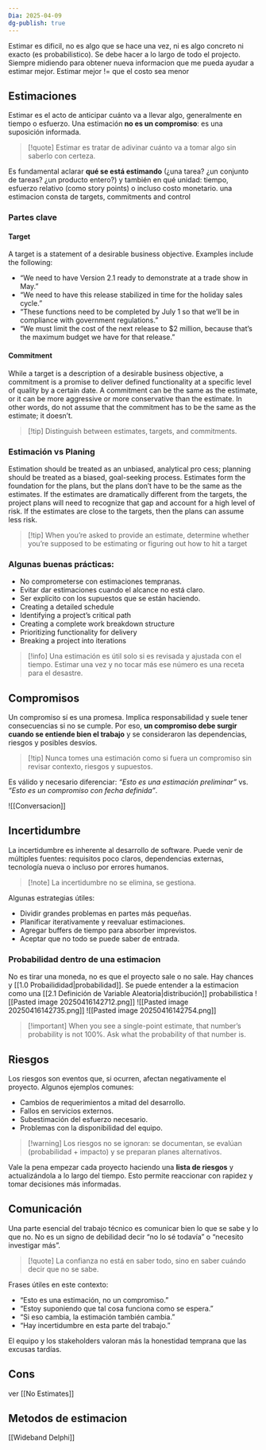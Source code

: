 ```yaml
---
Dia: 2025-04-09
dg-publish: true
---
```

Estimar es dificil, no es algo que se hace una vez, ni es algo concreto ni exacto (es probabilistico). Se debe hacer a lo largo de todo el projecto. Siempre midiendo para obtener nueva informacion que me pueda ayudar a estimar mejor. Estimar mejor != que el costo sea menor

## Estimaciones

Estimar es el acto de anticipar cuánto va a llevar algo, generalmente en tiempo o esfuerzo. Una estimación **no es un compromiso**: es una suposición informada. 

> [!quote] Estimar es tratar de adivinar cuánto va a tomar algo sin saberlo con certeza.

Es fundamental aclarar **qué se está estimando** (¿una tarea? ¿un conjunto de tareas? ¿un producto entero?) y también en qué unidad: tiempo, esfuerzo relativo (como story points) o incluso costo monetario.
una estimacion consta de targets, commitments and control 

### Partes clave
#### Target
A target is a statement of a desirable business objective. Examples include the 
following:
- “We need to have Version 2.1 ready to demonstrate at a trade show in May.”
- “We need to have this release stabilized in time for the holiday sales cycle.”
- “These functions need to be completed by July 1 so that we’ll be in compliance with government regulations.”
- “We must limit the cost of the next release to $2 million, because that’s the maximum budget we have for that release.”
#### Commitment
While a target is a description of a desirable business objective, a commitment is a promise to deliver defined functionality at a specific level of quality by a certain date.
A commitment can be the same as the estimate, or it can be more aggressive or more conservative than the estimate. In other words, do not assume that the commitment has to be the same as the estimate; it doesn’t.

>[!tip] Distinguish between estimates, targets, and commitments.

### Estimación vs Planing
Estimation should be treated as an unbiased, analytical pro cess; planning should be treated as a biased, goal-seeking process.
Estimates form the foundation for the plans, but the plans don’t have to be the same as the estimates. If the estimates are dramatically different from the targets, the project plans will need to recognize that gap and account for a high level of risk. If the estimates are close to the targets, then the plans can assume less risk.

>[!tip] When you’re asked to provide an estimate, determine whether you’re supposed to be estimating or figuring out how to hit a target
### Algunas buenas prácticas:
- No comprometerse con estimaciones tempranas.
- Evitar dar estimaciones cuando el alcance no está claro.
- Ser explícito con los supuestos que se están haciendo.
- Creating a detailed schedule
- Identifying a project’s critical path
- Creating a complete work breakdown structure
- Prioritizing functionality for delivery 
- Breaking a project into iterations

> [!info] Una estimación es útil solo si es revisada y ajustada con el tiempo. Estimar una vez y no tocar más ese número es una receta para el desastre.

## Compromisos

Un compromiso sí es una promesa. Implica responsabilidad y suele tener consecuencias si no se cumple. Por eso, **un compromiso debe surgir cuando se entiende bien el trabajo** y se consideraron las dependencias, riesgos y posibles desvíos.

> [!tip] Nunca tomes una estimación como si fuera un compromiso sin revisar contexto, riesgos y supuestos.

Es válido y necesario diferenciar: _“Esto es una estimación preliminar”_ vs. _“Esto es un compromiso con fecha definida”_.

![[Conversacion]]

## Incertidumbre

La incertidumbre es inherente al desarrollo de software. Puede venir de múltiples fuentes: requisitos poco claros, dependencias externas, tecnología nueva o incluso por errores humanos.

> [!note] La incertidumbre no se elimina, se gestiona.

Algunas estrategias útiles:
- Dividir grandes problemas en partes más pequeñas.
- Planificar iterativamente y reevaluar estimaciones.
- Agregar buffers de tiempo para absorber imprevistos.
- Aceptar que no todo se puede saber de entrada.
### Probabilidad dentro de una estimacion 
No es tirar una moneda, no es que el proyecto sale o no sale. Hay chances y [[1.0 Probailididad|probabilidad]]. Se puede entender a la estimacion como una [[2.1 Definición de Variable Aleatoria|distribución]] probabilistica
![[Pasted image 20250416142712.png]]
![[Pasted image 20250416142735.png]]
![[Pasted image 20250416142754.png]]
>[!important] When you see a single-point estimate, that number’s probability is not 100%. Ask what the probability of that number is.
## Riesgos

Los riesgos son eventos que, si ocurren, afectan negativamente el proyecto. Algunos ejemplos comunes:

- Cambios de requerimientos a mitad del desarrollo.
- Fallos en servicios externos.
- Subestimación del esfuerzo necesario.
- Problemas con la disponibilidad del equipo.

> [!warning] Los riesgos no se ignoran: se documentan, se evalúan (probabilidad + impacto) y se preparan planes alternativos.

Vale la pena empezar cada proyecto haciendo una **lista de riesgos** y actualizándola a lo largo del tiempo. Esto permite reaccionar con rapidez y tomar decisiones más informadas.

## Comunicación

Una parte esencial del trabajo técnico es comunicar bien lo que se sabe y lo que no. No es un signo de debilidad decir “no lo sé todavía” o “necesito investigar más”.

> [!quote] La confianza no está en saber todo, sino en saber cuándo decir que no se sabe.

Frases útiles en este contexto:
- “Esto es una estimación, no un compromiso.”
- “Estoy suponiendo que tal cosa funciona como se espera.”
- “Si eso cambia, la estimación también cambia.”
- “Hay incertidumbre en esta parte del trabajo.”

El equipo y los stakeholders valoran más la honestidad temprana que las excusas tardías.


## Cons


ver [[No Estimates]]

## Metodos de estimacion 
[[Wideband Delphi]]
